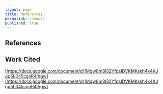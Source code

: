 ```yaml
---
layout: page
title: References
permalink: /about/
published: true
---
```

## References

## Work Cited
[https://docs.google.com/document/d/1Mgw8m8I82YfpsIDVKMKskh4x4KJgp5L045cgnR4Ihgw](https://docs.google.com/document/d/1Mgw8m8I82YfpsIDVKMKskh4x4KJgp5L045cgnR4Ihgw)